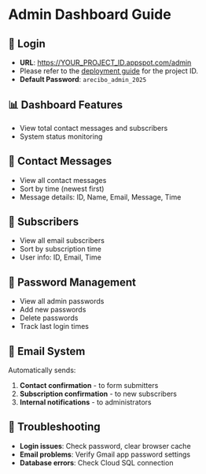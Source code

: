 # Admin Dashboard Guide

## 🔐 Login
- **URL**: https://YOUR_PROJECT_ID.appspot.com/admin
- Please refer to the [deployment guide](DEPLOYMENT_GUIDE.md) for the project ID.
- **Default Password**: `arecibo_admin_2025`

## 📊 Dashboard Features
- View total contact messages and subscribers
- System status monitoring

## 📧 Contact Messages
- View all contact messages
- Sort by time (newest first)
- Message details: ID, Name, Email, Message, Time

## 👥 Subscribers  
- View all email subscribers
- Sort by subscription time
- User info: ID, Email, Time

## 🔑 Password Management
- View all admin passwords
- Add new passwords
- Delete passwords
- Track last login times

## 📧 Email System
Automatically sends:
1. **Contact confirmation** - to form submitters
2. **Subscription confirmation** - to new subscribers  
3. **Internal notifications** - to administrators

## 🚨 Troubleshooting
- **Login issues**: Check password, clear browser cache
- **Email problems**: Verify Gmail app password settings
- **Database errors**: Check Cloud SQL connection